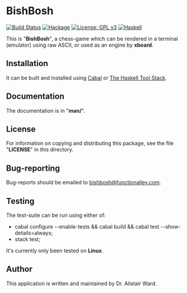 # **BishBosh**

[![Build Status](https://travis-ci.org/functionalley/BishBosh.svg?branch=master)](https://travis-ci.org/functionalley/BishBosh)
[![Hackage](https://img.shields.io/hackage/v/bishbosh.svg)](https://hackage.haskell.org/package/bishbosh)
[![License: GPL v3](https://img.shields.io/badge/License-GPL%20v3-blue.svg)](https://www.gnu.org/licenses/gpl-3.0)
[![Haskell](https://b.repl.ca/v1/language-haskell-yellow.png)](https://haskell.org)

This is "**BishBosh**", a chess-game which can be rendered in a terminal (emulator) using raw ASCII, or used as an engine by **xboard**.

## Installation

It can be built and installed using [Cabal](https://www.haskell.org/cabal/users-guide/installing-packages.html) or [The Haskell Tool Stack](https://docs.haskellstack.org/en/stable/README/).

## Documentation

The documentation is in "**man/**".

## License

For information on copying and distributing this package, see the file "**LICENSE**" in this directory.

## Bug-reporting

Bug-reports should be emailed to <bishbosh@functionalley.com>.

## Testing

The test-suite can be run using either of:

* cabal configure --enable-tests && cabal build && cabal test --show-details=always;
* stack test;

It's currently only been tested on **Linux**.

## Author

This application is written and maintained by Dr. Alistair Ward.

